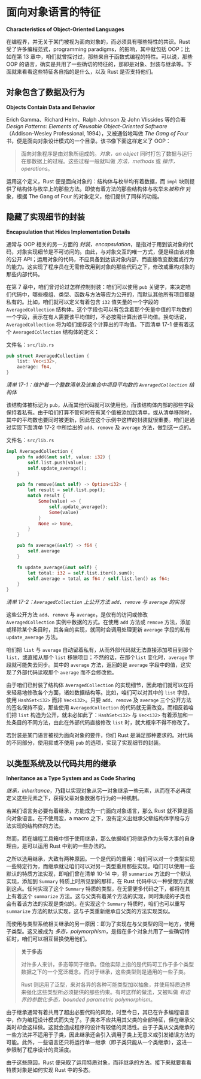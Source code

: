 # 面向对象语言的特征

**Characteristics of Object-Oriented Languages**


在编程界，并无关于某门被视为面向对象的，而必须具有哪些特性的共识。Rust 受了许多编程范式，programming paradigms，的影响，其中就包括 OOP；比如在第 13 章中，咱们就曾探讨过，那些来自于函数式编程的特性。可以说，那些 OOP 的语言，确实是共用了一些确切的特征的，那即是对象、封装与继承等。下面就来看看这些特征各自指的是什么，以及 Rust 是否支持他们。


## 对象包含了数据及行为

**Objects Contain Data and Behavior**


Erich Gamma、Richard Helm、Ralph Johnson 及 John Vlissides 等的合著 *Design Patterns: Elements of Reusable Object-Oriented Software* （Addison-Wesley Professional, 1994），又被通俗地叫做 *The Gang of Four* 书，便是面向对象设计模式的一个目录。该书像下面这样定义了 OOP：

> 面向对象程序是由对象所组成的。*对象，an object* 同时打包了数据与运行在那数据上的过程。这些过程一般就叫做 *方法，methods* 或 *操作，operations*。

运用这个定义，Rust 便是面向对象的：结构体与枚举均有着数据，而 `impl` 块则提供了结构体与枚举上的那些方法。即使有着方法的那些结构体与枚举未*被称作* 对象，根据 The Gang of Four 的对象定义，他们提供了同样的功能。


## 隐藏了实现细节的封装

**Encapsulation that Hides Implementation Details**


通常与 OOP 相关的另一方面的 *封装，encapsulation*，是指对于用到该对象的代码，对象实现细节是不可访问的。由此，与对象交互的唯一方式，便是经由该对象的公开 API；运用对象的代码，不应具备到达该对象内部，而直接改变数据或行为的能力。这实现了程序员在无需修改用到对象的那些代码之下，修改或重构对象的那些内部代码。

在第 7 章中，咱们曾讨论过怎样控制封装：咱们可以使用 `pub` 关键字，来决定咱们代码中，哪些模组、类型、函数与方法等应为公开的，而默认其他所有项目都是私有的。比如，咱们就可以定义有着包含 `i32` 值矢量的一个字段的 `AveragedCollection` 结构体。这个字段也可以有包含着那个矢量中值的平均数的一个字段，表示在有人需要该平均值时，不必按需计算出该平均值。换句话说，`AveragedCollection` 将为咱们缓存这个计算出的平均值。下面清单 17-1 便有着这个 `AveragedCollection` 结构体的定义：

文件名：`src/lib.rs`

```rust
pub struct AveragedCollection {
    list: Vec<i32>,
    average: f64,
}
```

*清单 17-1：维护着一个整数清单及该集合中项目平均数的 `AveragedCollection` 结构体*

该结构体被标记为 `pub`，从而其他代码就可以使用他，而该结构体内部的那些字段保持着私有。由于咱们打算不管何时在有某个值被添加到清单，或从清单移除时，其中的平均数也要同时被更新，因此在这个示例中这样的封装就很重要。咱们是通过实现下面清单 17-2 中所给出的 `add`、`remove` 及 `average` 方法，做到这一点的。

文件名：`src/lib.rs`

```rust
impl AveragedCollection {
    pub fn add(&mut self, value: i32) {
        self.list.push(value);
        self.update_average();
    }

    pub fn remove(&mut self) -> Option<i32> {
        let result = self.list.pop();
        match result {
            Some(value) => {
                self.update_average();
                Some(value)
            }
            None => None,
        }
    }

    pub fn average(&self) -> f64 {
        self.average
    }

    fn update_average(&mut self) {
        let total: i32 = self.list.iter().sum();
        self.average = total as f64 / self.list.len() as f64;
    }
}
```

*清单 17-2：`AveragedCollection` 上公开方法 `add`、`remove` 与 `average` 的实现*

这些公开方法 `add`、`remove` 与 `average`，是仅有的访问或修改 `AveragedCollection` 实例中数据的方式。在使用 `add` 方法或 `remove` 方法，添加或移除某个条目时，其各自的实现，就同时会调用处理更新 `average` 字段的私有 `update_average` 方法。

咱们把 `list` 与 `average` 自动留着私有，从而外部代码就无法直接添加项目到那个 `list`，或直接从那个 `list` 移除项目；不然的话，在那个`list` 变化时，`average` 字段就可能失去同步。其中的 `average` 方法，返回的是 `average` 字段中的值，这实现了外部代码读取那个 `average` 而不会修改他。

由于咱们已封装了结构体 `AveragedCollection` 的实现细节，因此咱们就可以在将来轻易地修改各个方面，诸如数据结构等。比如，咱们可以对其中的 `list` 字段，使用 `HashSet<i32>` 而非 `Vec<i32>`。只要 `add`、`remove` 及 `average` 三个公开方法的签名保持不变，那些使用 `AveragedCollection` 的代码就无需改变。而相反若咱们把 `list` 构造为公开，就未必如此了：`HashSet<i32>` 与 `Vec<i32>` 有着添加和一处条目的不同方法，由此在外部代码直接修改 `list` 时，就大概率不得不修改了。

若封装是某门语言被视为面向对象的要件，你们 Rust 是满足那种要求的。对代码的不同部分，使用抑或不使用 `pub` 的选项，实现了实现细节的封装。


## 以类型系统及以代码共用的继承

**Inheritance as a Type System and as Code Sharing**


*继承，inheritance*，乃籍以实现对象从另一对象继承一些元素，从而在不必再度定义这些元素之下，获得父辈对象数据与行为的一种机制。

若某们语言务必要有着继承，方能成为一门面向对象语言，那么 Rust 就不算是面向对象语言。在不使用宏，a macro 之下，没有定义出继承父辈结构体字段与方法实现的结构体的方法。

然而，若在编程工具箱中惯于使用继承，那么依据咱们将继承作为头等大事的自身理由，是可以运用 Rust 中别的一些办法的。

之所以选用继承，大致有两种原因。一个是代码的重用：咱们可以对一个类型实现一些特定行为，而继承就让咱们可以对另一类型重用那些实现。咱们可以使用一些默认的特质方法实现，即咱们曾在清单 10-14 中，将 `summarize` 方法的一个默认实现，添加到 `Summary` 特质上时所见到的那样，在 Rust 代码中以一种受限方式做到这点。任何实现了这个 `Summary` 特质的类型，在无需更多代码之下，都将在其上有着这个 `summarize` 方法。这与父类有着某个方法的实现，同时集成的子类也会有着该方法的实现是类似的。在实现这个 `Summary` 特质时，咱们也可以重写 `summarize` 方法的默认实现，这与子类重新继承自父类的方法实现类似。

而使用与类型系统相关继承的另一原因：即为了实现在与父类型的同一地方，使用子类型。这又被成为 *多态，polymorphism*，是指在多个对象共用了一些确切特征时，咱们可以相互替换使用他们。

> **关于多态**
>
> 对许多人来讲，多态等同于继承。但他实际上指的是代码可工作于多个类型数据之下的一个宽泛概念。而对于继承，这些类型则是通用的一些子类。
>
> Rust 则运用了泛型，来对各异的各种可能类型加以抽象，并使用特质边界来强化这些类型所必须提供的那些约束。有时这样的做法，又被叫做 *有边界的参数化多态，bounded parametric polymorphism*。

由于继承通常有着共用了超出必要代码的风险，时至今日，其已在许多编程语言中，作为编程设计模式而失宠了。子类本不应共用其父类的全部特征，但在继承父类时却会这样做。这就会造成程序的设计有较低的灵活性。由于子类从父类继承的一些方法并不适用于子类，因此继承还会引入调用子类上无意义或引发错误方法的可能。此外，一些语言还只将运行单一继承（即子类只能从一个类继承），这进一步限制了程序设计的灵活度。

由于这些原因，Rust 便采取了运用特质对象，而非继承的方法。接下来就要看看特质对象是如何实现 Rust 中的多态。
